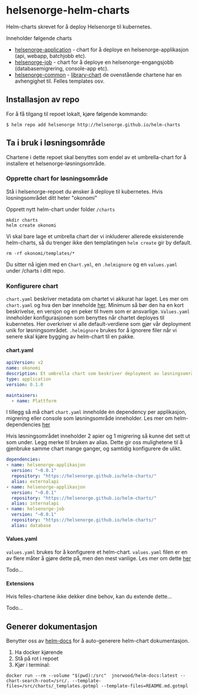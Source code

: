 # helsenorge-helm-charts
Helm-charts skrevet for å deploy Helsenorge til kubernetes.

Inneholder følgende charts
- [helsenorge-application](charts/helsenorge-application/README.md) - chart for å deploye en helsenorge-applikasjon (api, webapp, batchjobb etc).
- [helsenorge-job](charts/helsenorge-job/README.md) - chart for å deploye en helsenorge-engangsjobb (databasemigrering, console-app etc).
- [helsenorge-common](charts/helsenorge-common/READNE.md) - [library-chart](https://helm.sh/docs/topics/library_charts/) de ovenstående chartene har en avhengighet til. Felles templates osv.

## Installasjon av repo
For å få tilgang til repoet lokalt, kjøre følgende kommando: 
```console
$ helm repo add helsenorge http://helsenorge.github.io/helm-charts
```
## Ta i bruk i løsningsområde 
Chartene i dette repoet skal benyttes som endel av et umbrella-chart for å installere et helsenorge-løsningsområde.

### Opprette chart for løsningsområde

Stå i helsenorge-repoet du ønsker å deploye til kubernetes. Hvis losningsområdet ditt heter "okonomi"

Opprett nytt helm-chart under folder ```/charts```
```console 
mkdir charts
helm create okonomi
```
Vi skal bare lage et umbrella chart der vi inkluderer allerede eksisterende helm-charts, så du trenger ikke den templatingen ```helm create``` gir by default.
```console
rm -rf okonomi/templates/*
```
Du sitter nå igjen med en ```Chart.yml```, en ```.helmignore``` og en ```values.yaml``` under /charts i ditt repo.

### Konfigurere chart
```chart.yaml``` beskriver metadata om chartet vi akkurat har laget. Les mer om ```chart.yaml``` og hva den bør inneholde [her](https://helm.sh/docs/topics/charts/#the-chartyaml-file). Minimum så bør den ha en kort beskrivelse, en versjon og en peker til hvem som er ansvarlige. ```Values.yaml``` inneholder konfigurasjonen som benyttes når chartet deployes til kubernetes. Her overkriver vi alle default-verdiene som gjør vår deployment unik for løsningsområdet. ```.helmignore``` brukes for å ignorere filer når vi senere skal kjøre bygging av helm-chart til en pakke. 

#### chart.yaml

```yaml
apiVersion: v2
name: okonomi
description: Et umbrella chart som beskriver deployment av løsningsområde 'okonomi' til et helsenorge kubernetes miljø
type: application
version: 0.1.0

maintainers:
  - name: Plattform
```
I tillegg så må chart ```chart.yaml``` inneholde èn dependency per applikasjon, migrering eller console som løsningsområde inneholder. Les mer om helm-dependencies [her](https://helm.sh/docs/helm/helm_dependency/)

Hvis løsningsområdet inneholder 2 apier og 1 migrering så kunne det sett ut som under. Legg merke til bruken av alias. Dette gir oss mulighetene til å gjenbruke samme chart mange ganger, og samtidig konfigurere de ulikt.

```yaml
dependencies:
- name: helsenorge-applikasjon
  version: "~0.0.1"
  repository: "https://helsenorge.github.io/helm-charts/"
  alias: externalapi
- name: helsenorge-applikasjon
  version: "~0.0.1"
  repository: "https://helsenorge.github.io/helm-charts/"
  alias: internalapi
- name: helsenorge-job
  version: "~0.0.1"
  repository: "https://helsenorge.github.io/helm-charts/"
  alias: database
```

#### Values.yaml
```values.yaml``` brukes for å konfigurere et helm-chart. ```values.yaml``` filen er en av flere måter å gjøre dette på, men den mest vanlige. Les mer om dette [her](https://helm.sh/docs/chart_template_guide/values_files/) 

Todo...


#### Extensions
Hvis felles-chartene ikke dekker dine behov, kan du extende dette...

Todo...

## Generer dokumentasjon 
Benytter oss av [helm-docs](https://github.com/norwoodj/helm-docs) for å auto-generere helm-chart dokumentasjon.

1. Ha docker kjørende
2. Stå på rot i repoet
3. Kjør i terminal:

```console
docker run --rm --volume "$(pwd):/src"  jnorwood/helm-docs:latest --chart-search-root=/src/. --template-files=/src/charts/_templates.gotmpl --template-files=README.md.gotmpl
``` 